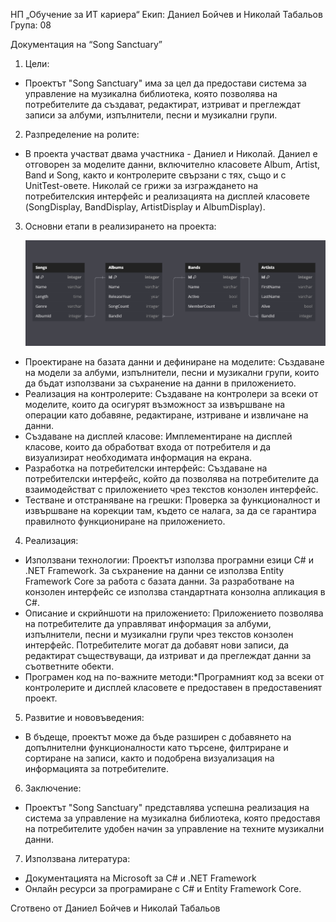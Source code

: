 НП „Обучение за ИТ кариера“ 
Екип: Даниел Бойчев и Николай Табальов
Група: 08

Документация на “Song Sanctuary”
1. Цели:
-	Проектът "Song Sanctuary" има за цел да предостави система за управление на музикална библиотека, която позволява на потребителите да създават, редактират, изтриват и преглеждат записи за албуми, изпълнители, песни и музикални групи.

2. Разпределение на ролите:
-	В проекта участват двама участника - Даниел и Николай. Даниел е отговорен за моделите данни, включително класовете Album, Artist, Band и Song, както и контролерите свързани с тях, също и с UnitTest-овете. Николай се грижи за изграждането на потребителския интерфейс и реализацията на дисплей класовете (SongDisplay, BandDisplay, ArtistDisplay и AlbumDisplay).

3. Основни етапи в реализирането на проекта:

   
   ![alt text](https://github.com/DaniDagami/SongSanctuary/blob/main/%D0%94%D0%B8%D0%B7%D0%B0%D0%B9%D0%BD%20%D0%BD%D0%B0%20%D0%B1%D0%B0%D0%B7%D0%B0%20%D0%B4%D0%B0%D0%BD%D0%BD%D0%B8.png?raw=true)

-	Проектиране на базата данни и дефиниране на моделите: Създаване на модели за албуми, изпълнители, песни и музикални групи, които да бъдат използвани за съхранение на данни в приложението.
-	Реализация на контролерите: Създаване на контролери за всеки от моделите, които да осигурят възможност за извършване на операции като добавяне, редактиране, изтриване и извличане на данни.
-	Създаване на дисплей класове: Имплементиране на дисплей класове, които да обработват входа от потребителя и да визуализират необходимата информация на екрана.
-	Разработка на потребителски интерфейс: Създаване на потребителски интерфейс, който да позволява на потребителите да взаимодействат с приложението чрез текстов конзолен интерфейс.
-	Тестване и отстраняване на грешки: Проверка за функционалност и извършване на корекции там, където се налага, за да се гарантира правилното функциониране на приложението.

4. Реализация:
-	Използвани технологии: Проектът използва програмни езици C# и .NET Framework. За съхранение на данни се използва Entity Framework Core за работа с базата данни. За разработване на конзолен интерфейс се използва стандартната конзолна апликация в C#.
-	Описание и скрийншоти на приложението: Приложението позволява на потребителите да управляват информация за албуми, изпълнители, песни и музикални групи чрез текстов конзолен интерфейс. Потребителите могат да добавят нови записи, да редактират съществуващи, да изтриват и да преглеждат данни за съответните обекти.
-	Програмен код на по-важните методи:*Програмният код за всеки от контролерите и дисплей класовете е предоставен в предоставеният проект.

5. Развитие и нововъведения:
-	В бъдеще, проектът може да бъде разширен с добавянето на допълнителни функционалности като търсене, филтриране и сортиране на записи, както и подобрена визуализация на информацията за потребителите.

6. Заключение:
-	Проектът "Song Sanctuary" представлява успешна реализация на система за управление на музикална библиотека, която предоставя на потребителите удобен начин за управление на техните музикални данни.

7. Използвана литература:
-	Документацията на Microsoft за C# и .NET Framework
-	Онлайн ресурси за програмиране с C# и Entity Framework Core.

Сготвено от Даниел Бойчев и Николай Табальов

